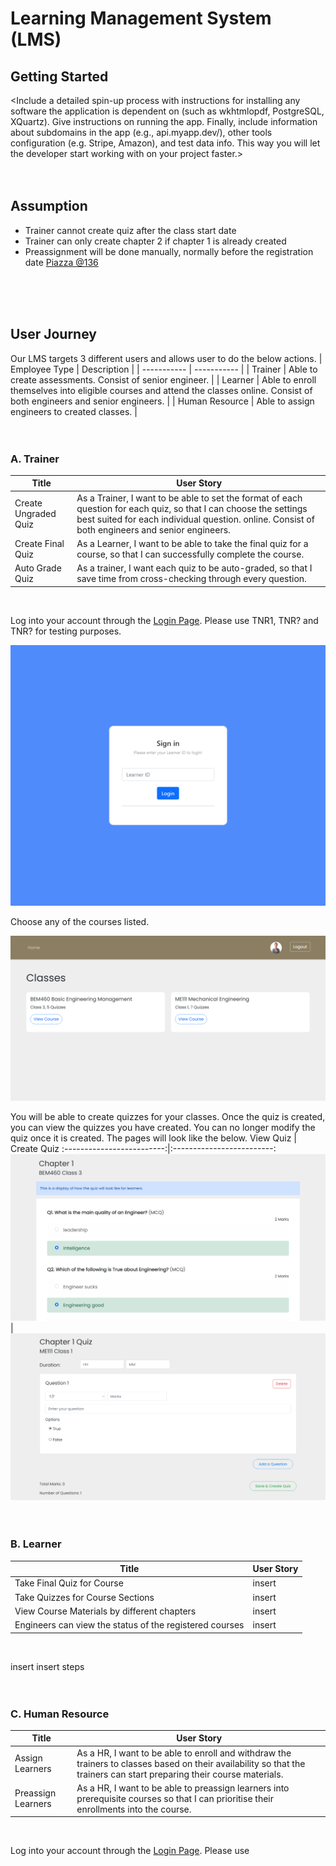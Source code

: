 # Learning Management System (LMS)
<Summarize what your software does in the introductory paragraph>

## Getting Started
<Include a detailed spin-up process with instructions for installing any software the application is dependent on (such as wkhtmlopdf, PostgreSQL, XQuartz). Give instructions on running the app. Finally, include information about subdomains in the app (e.g., api.myapp.dev/), other tools configuration (e.g. Stripe, Amazon), and test data info. This way you will let the developer start working with on your project faster.>
<br><br><br>


## Assumption
- Trainer cannot create quiz after the class start date
- Trainer can only create chapter 2 if chapter 1 is already created
- Preassignment will be done manually, normally before the registration date [Piazza @136](https://piazza.com/class/kqq5xowd6cj3ov?cid=136)

<br><br><br>

## User Journey
Our LMS targets 3 different users and allows user to do the below actions.
| Employee Type       | Description                                                            |
| -----------         | -----------                                                            |
| Trainer             | Able to create assessments. Consist of senior engineer.                |
| Learner             | Able to enroll themselves into eligible courses and attend the classes online. Consist of both engineers and senior engineers.                                        |
| Human Resource      | Able to assign engineers to created classes.                           |
<br><br><br>

### A. Trainer
| Title                | User Story                                                          |
| -----------          | -----------                                                            |
| Create Ungraded Quiz | As a Trainer, I want to be able to set the format of each question for each quiz, so that I can choose the settings best suited for each individual question. online. Consist of both engineers and senior engineers.                                                 |
| Create Final Quiz    | As a Learner, I want to be able to take the final quiz for a course, so that I can successfully complete the course.                                                    |
| Auto Grade Quiz      | As a trainer, I want each quiz to be auto-graded, so that I save time from cross-checking through every question.                                                     |
<br>

Log into your account through the [Login Page](http://localhost/is212-spm-team4/frontend/templates/learner/login.html). Please use TNR1, TNR? and TNR? for testing purposes.
<p align="center">
  <img src="frontend\static\img\markdown\login_page.png" width="700"/>
</p>

Choose any of the courses listed.
<p align="center">
  <img src="frontend\static\img\markdown\tnr_homepage.png" width="700"/>
</p>

You will be able to create quizzes for your classes. Once the quiz is created, you can view the quizzes you have created. You can no longer modify the quiz once it is created. The pages will look like the below.
View Quiz            |  Create Quiz
:-------------------------:|:-------------------------:
![](frontend\static\img\markdown\tnr_view_quiz.png)  |  ![](frontend\static\img\markdown\tnr_create_quiz.png)
<br><br><br>

### B. Learner
| Title                | User Story                                                                                  |
| -----------          | -----------                                                                                 |
| Take Final Quiz for Course                              | insert                                                   |
| Take Quizzes for Course Sections                        | insert                                                   |
| View Course Materials by different chapters             | insert                                                   |
| Engineers can view the status of the registered courses | insert                                                   |
<br>

insert insert steps
<br><br><br>

### C. Human Resource
| Title                | User Story                                                                                                    |
| -----------          | -----------                                                                                                   |
| Assign Learners | As a HR, I want to be able to enroll and withdraw the trainers to classes based on their availability so that the trainers can start preparing their course materials.                                                                                   |
| Preassign Learners   | As a HR, I want to be able to preassign learners into prerequisite courses so that I can prioritise their enrollments into the course.                                                                                                           |
<br>

Log into your account through the [Login Page](http://localhost/is212-spm-team4/frontend/templates/learner/login.html). 
Please use